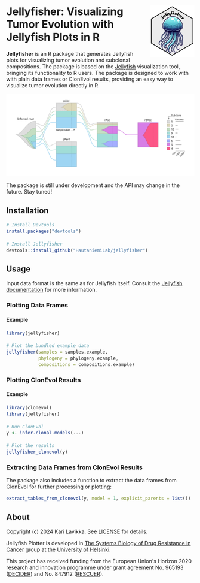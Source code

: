 # <img src="man/figures/logo.webp" alt="Jellyfisher hexagon" align="right" height="138" style="margin-left: 0.5em" /> Jellyfisher: Visualizing Tumor Evolution with Jellyfish Plots in R

**Jellyfisher** is an R package that generates Jellyfish plots for visualizing
tumor evolution and subclonal compositions. The package is based on the
[Jellyfish](https://github.com/HautaniemiLab/jellyfish) visualization tool,
bringing its functionality to R users. The package is designed to work with with
plain data frames or ClonEvol results, providing an easy way to visualize tumor
evolution directly in R.

![Jellyfisher Example](https://raw.githubusercontent.com/HautaniemiLab/jellyfish/refs/heads/main/docs/example.svg)

The package is still under development and the API may change in the future.
Stay tuned!

## Installation

```R
# Install Devtools
install.packages("devtools")

# Install Jellyfisher
devtools::install_github("HautaniemiLab/jellyfisher")
```

## Usage

Input data format is the same as for Jellyfish itself. Consult the [Jellyfish
documentation](https://github.com/HautaniemiLab/jellyfish?tab=readme-ov-file#input-data)
for more information.

### Plotting Data Frames

#### Example

```R
library(jellyfisher)

# Plot the bundled example data
jellyfisher(samples = samples.example,
            phylogeny = phylogeny.example,
            compositions = compositions.example)
```

### Plotting ClonEvol Results

#### Example

```R
library(clonevol)
library(jellyfisher)

# Run ClonEvol
y <- infer.clonal.models(...)

# Plot the results
jellyfisher_clonevol(y)
```

### Extracting Data Frames from ClonEvol Results

The package also includes a function to extract the data frames from ClonEvol for
further processing or plotting:

```R
extract_tables_from_clonevol(y, model = 1, explicit_parents = list())
```

## About

Copyright (c) 2024 Kari Lavikka. See [LICENSE](LICENSE) for details.

Jellyfish Plotter is developed in [The Systems Biology of Drug Resistance in
Cancer](https://www.helsinki.fi/en/researchgroups/systems-biology-of-drug-resistance-in-cancer)
group at the [University of Helsinki](https://www.helsinki.fi/en).

This project has received funding from the European Union's Horizon 2020
research and innovation programme under grant agreement No. 965193
([DECIDER](https://www.deciderproject.eu/)) and No. 847912
([RESCUER](https://www.rescuer.uio.no/)).
